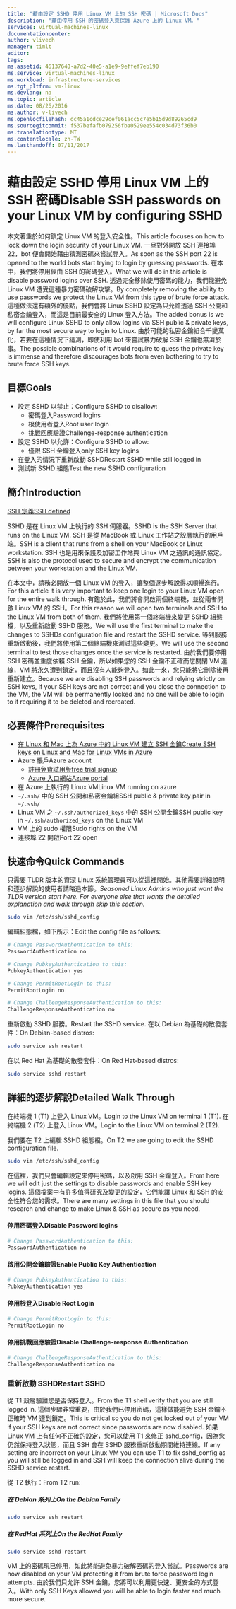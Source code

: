 ```yaml
---
title: "藉由設定 SSHD 停用 Linux VM 上的 SSH 密碼 | Microsoft Docs"
description: "藉由停用 SSH 的密碼登入來保護 Azure 上的 Linux VM。"
services: virtual-machines-linux
documentationcenter: 
author: vlivech
manager: timlt
editor: 
tags: 
ms.assetid: 46137640-a7d2-40e5-a1e9-9effef7eb190
ms.service: virtual-machines-linux
ms.workload: infrastructure-services
ms.tgt_pltfrm: vm-linux
ms.devlang: na
ms.topic: article
ms.date: 08/26/2016
ms.author: v-livech
ms.openlocfilehash: dc45a1cdce29cef061acc5c7e5b15d9d89265cd9
ms.sourcegitcommit: f537befafb079256fba0529ee554c034d73f36b0
ms.translationtype: MT
ms.contentlocale: zh-TW
ms.lasthandoff: 07/11/2017
---
```

# <a name="disable-ssh-passwords-on-your-linux-vm-by-configuring-sshd"></a><span data-ttu-id="03486-103">藉由設定 SSHD 停用 Linux VM 上的 SSH 密碼</span><span class="sxs-lookup"><span data-stu-id="03486-103">Disable SSH passwords on your Linux VM by configuring SSHD</span></span>
<span data-ttu-id="03486-104">本文著重於如何鎖定 Linux VM 的登入安全性。</span><span class="sxs-lookup"><span data-stu-id="03486-104">This article focuses on how to lock down the login security of your Linux VM.</span></span>  <span data-ttu-id="03486-105">一旦對外開放 SSH 連接埠 22，bot 便會開始藉由猜測密碼來嘗試登入。</span><span class="sxs-lookup"><span data-stu-id="03486-105">As soon as the SSH port 22 is opened to the world bots start trying to login by guessing passwords.</span></span>  <span data-ttu-id="03486-106">在本中，我們將停用經由 SSH 的密碼登入。</span><span class="sxs-lookup"><span data-stu-id="03486-106">What we will do in this article is disable password logins over SSH.</span></span>  <span data-ttu-id="03486-107">透過完全移除使用密碼的能力，我們能避免 Linux VM 遭受這種暴力密碼破解攻擊。</span><span class="sxs-lookup"><span data-stu-id="03486-107">By completely removing the ability to use passwords we protect the Linux VM from this type of brute force attack.</span></span>  <span data-ttu-id="03486-108">這種做法還有額外的優點，我們會將 Linux SSHD 設定為只允許透過 SSH 公開和私密金鑰登入，而這是目前最安全的 Linux 登入方法。</span><span class="sxs-lookup"><span data-stu-id="03486-108">The added bonus is we will configure Linux SSHD to only allow logins via SSH public & private keys, by far the most secure way to login to Linux.</span></span>  <span data-ttu-id="03486-109">由於可能的私密金鑰組合千變萬化，若要在這種情況下猜測，即使利用 bot 來嘗試暴力破解 SSH 金鑰也無濟於事。</span><span class="sxs-lookup"><span data-stu-id="03486-109">The possible combinations of it would require to guess the private key is immense and therefore discourages bots from even bothering to try to brute force SSH keys.</span></span>

## <a name="goals"></a><span data-ttu-id="03486-110">目標</span><span class="sxs-lookup"><span data-stu-id="03486-110">Goals</span></span>
* <span data-ttu-id="03486-111">設定 SSHD 以禁止：</span><span class="sxs-lookup"><span data-stu-id="03486-111">Configure SSHD to disallow:</span></span>
  * <span data-ttu-id="03486-112">密碼登入</span><span class="sxs-lookup"><span data-stu-id="03486-112">Password logins</span></span>
  * <span data-ttu-id="03486-113">根使用者登入</span><span class="sxs-lookup"><span data-stu-id="03486-113">Root user login</span></span>
  * <span data-ttu-id="03486-114">挑戰回應驗證</span><span class="sxs-lookup"><span data-stu-id="03486-114">Challenge-response authentication</span></span>
* <span data-ttu-id="03486-115">設定 SSHD 以允許：</span><span class="sxs-lookup"><span data-stu-id="03486-115">Configure SSHD to allow:</span></span>
  * <span data-ttu-id="03486-116">僅限 SSH 金鑰登入</span><span class="sxs-lookup"><span data-stu-id="03486-116">only SSH key logins</span></span>
* <span data-ttu-id="03486-117">在登入的情況下重新啟動 SSHD</span><span class="sxs-lookup"><span data-stu-id="03486-117">Restart SSHD while still logged in</span></span>
* <span data-ttu-id="03486-118">測試新 SSHD 組態</span><span class="sxs-lookup"><span data-stu-id="03486-118">Test the new SSHD configuration</span></span>

## <a name="introduction"></a><span data-ttu-id="03486-119">簡介</span><span class="sxs-lookup"><span data-stu-id="03486-119">Introduction</span></span>
[<span data-ttu-id="03486-120">SSH 定義</span><span class="sxs-lookup"><span data-stu-id="03486-120">SSH defined</span></span>](https://en.wikipedia.org/wiki/Secure_Shell)

<span data-ttu-id="03486-121">SSHD 是在 Linux VM 上執行的 SSH 伺服器。</span><span class="sxs-lookup"><span data-stu-id="03486-121">SSHD is the SSH Server that runs on the Linux VM.</span></span>  <span data-ttu-id="03486-122">SSH 是從 MacBook 或 Linux 工作站之殼層執行的用戶端。</span><span class="sxs-lookup"><span data-stu-id="03486-122">SSH is a client that runs from a shell on your MacBook or Linux workstation.</span></span>  <span data-ttu-id="03486-123">SSH 也是用來保護及加密工作站與 Linux VM 之通訊的通訊協定。</span><span class="sxs-lookup"><span data-stu-id="03486-123">SSH is also the protocol used to secure and encrypt the communication between your workstation and the Linux VM.</span></span>

<span data-ttu-id="03486-124">在本文中，請務必開放一個 Linux VM 的登入，讓整個逐步解說得以順暢進行。</span><span class="sxs-lookup"><span data-stu-id="03486-124">For this article it is very important to keep one login to your Linux VM open for the entire walk through.</span></span>  <span data-ttu-id="03486-125">有鑑於此，我們將會開啟兩個終端機，並從兩者開啟 Linux VM 的 SSH。</span><span class="sxs-lookup"><span data-stu-id="03486-125">For this reason we will open two terminals and SSH to the Linux VM from both of them.</span></span>  <span data-ttu-id="03486-126">我們將使用第一個終端機來變更 SSHD 組態檔，以及重新啟動 SSHD 服務。</span><span class="sxs-lookup"><span data-stu-id="03486-126">We will use the first terminal to make the changes to SSHDs configuration file and restart the SSHD service.</span></span>  <span data-ttu-id="03486-127">等到服務重新啟動後，我們將使用第二個終端機來測試這些變更。</span><span class="sxs-lookup"><span data-stu-id="03486-127">We will use the second terminal to test those changes once the service is restarted.</span></span>  <span data-ttu-id="03486-128">由於我們要停用 SSH 密碼並重度依賴 SSH 金鑰，所以如果您的 SSH 金鑰不正確而您關閉 VM 連線，VM 將永久遭到鎖定，而且沒有人能夠登入。如此一來，您只能將它刪除後再重新建立。</span><span class="sxs-lookup"><span data-stu-id="03486-128">Because we are disabling SSH passwords and relying strictly on SSH keys, if your SSH keys are not correct and you close the connection to the VM, the VM will be permanently locked and no one will be able to login to it requiring it to be deleted and recreated.</span></span>

## <a name="prerequisites"></a><span data-ttu-id="03486-129">必要條件</span><span class="sxs-lookup"><span data-stu-id="03486-129">Prerequisites</span></span>
* [<span data-ttu-id="03486-130">在 Linux 和 Mac 上為 Azure 中的 Linux VM 建立 SSH 金鑰</span><span class="sxs-lookup"><span data-stu-id="03486-130">Create SSH keys on Linux and Mac for Linux VMs in Azure</span></span>](mac-create-ssh-keys.md?toc=%2fazure%2fvirtual-machines%2flinux%2ftoc.json)
* <span data-ttu-id="03486-131">Azure 帳戶</span><span class="sxs-lookup"><span data-stu-id="03486-131">Azure account</span></span>
  * [<span data-ttu-id="03486-132">註冊免費試用版</span><span class="sxs-lookup"><span data-stu-id="03486-132">free trial signup</span></span>](https://azure.microsoft.com/pricing/free-trial/)
  * [<span data-ttu-id="03486-133">Azure 入口網站</span><span class="sxs-lookup"><span data-stu-id="03486-133">Azure portal</span></span>](http://portal.azure.com)
* <span data-ttu-id="03486-134">在 Azure 上執行的 Linux VM</span><span class="sxs-lookup"><span data-stu-id="03486-134">Linux VM running on azure</span></span>
* <span data-ttu-id="03486-135">`~/.ssh/` 中的 SSH 公開和私密金鑰組</span><span class="sxs-lookup"><span data-stu-id="03486-135">SSH public & private key pair in `~/.ssh/`</span></span>
* <span data-ttu-id="03486-136">Linux VM 之 `~/.ssh/authorized_keys` 中的 SSH 公開金鑰</span><span class="sxs-lookup"><span data-stu-id="03486-136">SSH public key in `~/.ssh/authorized_keys` on the Linux VM</span></span>
* <span data-ttu-id="03486-137">VM 上的 sudo 權限</span><span class="sxs-lookup"><span data-stu-id="03486-137">Sudo rights on the VM</span></span>
* <span data-ttu-id="03486-138">連接埠 22 開啟</span><span class="sxs-lookup"><span data-stu-id="03486-138">Port 22 open</span></span>

## <a name="quick-commands"></a><span data-ttu-id="03486-139">快速命令</span><span class="sxs-lookup"><span data-stu-id="03486-139">Quick Commands</span></span>
<span data-ttu-id="03486-140">只需要 TLDR 版本的資深 Linux 系統管理員可以從這裡開始。其他需要詳細說明和逐步解說的使用者請略過本節。</span><span class="sxs-lookup"><span data-stu-id="03486-140">*Seasoned Linux Admins who just want the TLDR version start here.  For everyone else that wants the detailed explanation and walk through skip this section.*</span></span>

```bash
sudo vim /etc/ssh/sshd_config
```

<span data-ttu-id="03486-141">編輯組態檔，如下所示：</span><span class="sxs-lookup"><span data-stu-id="03486-141">Edit the config file as follows:</span></span>

```sh
# Change PasswordAuthentication to this:
PasswordAuthentication no

# Change PubkeyAuthentication to this:
PubkeyAuthentication yes

# Change PermitRootLogin to this:
PermitRootLogin no

# Change ChallengeResponseAuthentication to this:
ChallengeResponseAuthentication no
```

<span data-ttu-id="03486-142">重新啟動 SSHD 服務。</span><span class="sxs-lookup"><span data-stu-id="03486-142">Restart the SSHD service.</span></span> <span data-ttu-id="03486-143">在以 Debian 為基礎的散發套件︰</span><span class="sxs-lookup"><span data-stu-id="03486-143">On Debian-based distros:</span></span>

```bash
sudo service ssh restart
```

<span data-ttu-id="03486-144">在以 Red Hat 為基礎的散發套件︰</span><span class="sxs-lookup"><span data-stu-id="03486-144">On Red Hat-based distros:</span></span>

```bash
sudo service sshd restart
```

## <a name="detailed-walk-through"></a><span data-ttu-id="03486-145">詳細的逐步解說</span><span class="sxs-lookup"><span data-stu-id="03486-145">Detailed Walk Through</span></span>
<span data-ttu-id="03486-146">在終端機 1 (T1) 上登入 Linux VM。</span><span class="sxs-lookup"><span data-stu-id="03486-146">Login to the Linux VM on terminal 1 (T1).</span></span>  <span data-ttu-id="03486-147">在終端機 2 (T2) 上登入 Linux VM。</span><span class="sxs-lookup"><span data-stu-id="03486-147">Login to the Linux VM on terminal 2 (T2).</span></span>

<span data-ttu-id="03486-148">我們要在 T2 上編輯 SSHD 組態檔。</span><span class="sxs-lookup"><span data-stu-id="03486-148">On T2 we are going to edit the SSHD configuration file.</span></span>  

```bash
sudo vim /etc/ssh/sshd_config
```

<span data-ttu-id="03486-149">在這裡，我們只會編輯設定來停用密碼，以及啟用 SSH 金鑰登入。</span><span class="sxs-lookup"><span data-stu-id="03486-149">From here we will edit just the settings to disable passwords and enable SSH key logins.</span></span>  <span data-ttu-id="03486-150">這個檔案中有許多值得研究及變更的設定，它們能讓 Linux 和 SSH 的安全性符合您的需求。</span><span class="sxs-lookup"><span data-stu-id="03486-150">There are many settings in this file that you should research and change to make Linux & SSH as secure as you need.</span></span>

#### <a name="disable-password-logins"></a><span data-ttu-id="03486-151">停用密碼登入</span><span class="sxs-lookup"><span data-stu-id="03486-151">Disable Password logins</span></span>

```sh
# Change PasswordAuthentication to this:
PasswordAuthentication no
```

#### <a name="enable-public-key-authentication"></a><span data-ttu-id="03486-152">啟用公開金鑰驗證</span><span class="sxs-lookup"><span data-stu-id="03486-152">Enable Public Key Authentication</span></span>

```sh
# Change PubkeyAuthentication to this:
PubkeyAuthentication yes
```

#### <a name="disable-root-login"></a><span data-ttu-id="03486-153">停用根登入</span><span class="sxs-lookup"><span data-stu-id="03486-153">Disable Root Login</span></span>

```sh
# Change PermitRootLogin to this:
PermitRootLogin no
```

#### <a name="disable-challenge-response-authentication"></a><span data-ttu-id="03486-154">停用挑戰回應驗證</span><span class="sxs-lookup"><span data-stu-id="03486-154">Disable Challenge-response Authentication</span></span>
```sh
# Change ChallengeResponseAuthentication to this:
ChallengeResponseAuthentication no
```

### <a name="restart-sshd"></a><span data-ttu-id="03486-155">重新啟動 SSHD</span><span class="sxs-lookup"><span data-stu-id="03486-155">Restart SSHD</span></span>
<span data-ttu-id="03486-156">從 T1 殼層驗證您是否保持登入。</span><span class="sxs-lookup"><span data-stu-id="03486-156">From the T1 shell verify that you are still logged in.</span></span>  <span data-ttu-id="03486-157">這個步驟非常重要，由於我們已停用密碼，這樣做能避免 SSH 金鑰不正確時 VM 遭到鎖定。</span><span class="sxs-lookup"><span data-stu-id="03486-157">This is critical so you do not get locked out of your VM if your SSH keys are not correct since passwords are now disabled.</span></span>  <span data-ttu-id="03486-158">如果 Linux VM 上有任何不正確的設定，您可以使用 T1 來修正 sshd_config，因為您仍然保持登入狀態，而且 SSH 會在 SSHD 服務重新啟動期間維持連線。</span><span class="sxs-lookup"><span data-stu-id="03486-158">If any setting are incorrect on your Linux VM you can use T1 to fix sshd_config as you will still be logged in and SSH will keep the connection alive during the SSHD service restart.</span></span>

<span data-ttu-id="03486-159">從 T2 執行︰</span><span class="sxs-lookup"><span data-stu-id="03486-159">From T2 run:</span></span>

##### <a name="on-the-debian-family"></a><span data-ttu-id="03486-160">在 Debian 系列上</span><span class="sxs-lookup"><span data-stu-id="03486-160">On the Debian Family</span></span>
```bash
sudo service ssh restart
```

##### <a name="on-the-redhat-family"></a><span data-ttu-id="03486-161">在 RedHat 系列上</span><span class="sxs-lookup"><span data-stu-id="03486-161">On the RedHat Family</span></span>
```bash
sudo service sshd restart
```

<span data-ttu-id="03486-162">VM 上的密碼現已停用，如此將能避免暴力破解密碼的登入嘗試。</span><span class="sxs-lookup"><span data-stu-id="03486-162">Passwords are now disabled on your VM protecting it from brute force password login attempts.</span></span>  <span data-ttu-id="03486-163">由於我們只允許 SSH 金鑰，您將可以利用更快速、更安全的方式登入。</span><span class="sxs-lookup"><span data-stu-id="03486-163">With only SSH Keys allowed you will be able to login faster and much more secure.</span></span>

